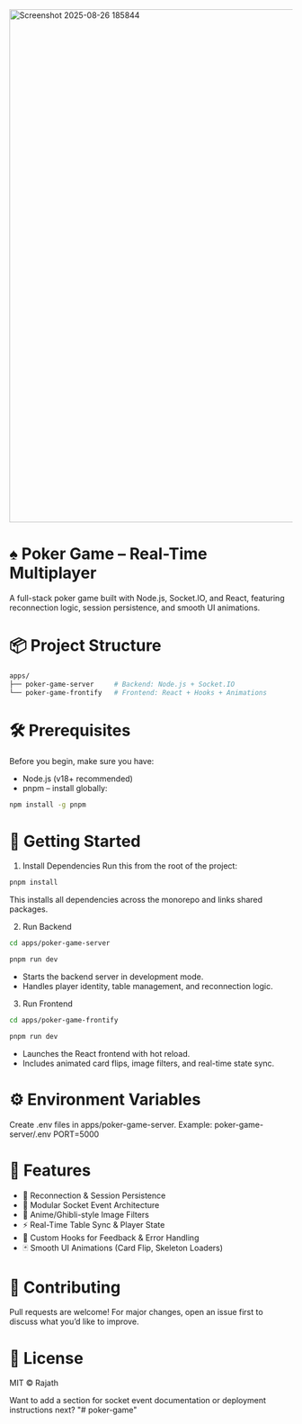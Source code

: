 <img width="1918" height="912" alt="Screenshot 2025-08-26 185844" src="https://github.com/user-attachments/assets/64f5d889-0dfb-4c3b-a591-b9fab1cfef35" />


# ♠️ Poker Game – Real-Time Multiplayer
A full-stack poker game built with Node.js, Socket.IO, and React, featuring reconnection logic, session persistence, and smooth UI animations.

# 📦 Project Structure
```bash
apps/
├── poker-game-server     # Backend: Node.js + Socket.IO
└── poker-game-frontify   # Frontend: React + Hooks + Animations
```


# 🛠 Prerequisites
Before you begin, make sure you have:
- Node.js (v18+ recommended)
- pnpm – install globally:
```bash
npm install -g pnpm
```


# 🚀 Getting Started
1. Install Dependencies
Run this from the root of the project:
```bash
pnpm install
```

This installs all dependencies across the monorepo and links shared packages.

2. Run Backend
```bash
cd apps/poker-game-server
```
```bash
pnpm run dev
```


- Starts the backend server in development mode.
- Handles player identity, table management, and reconnection logic.

3. Run Frontend
```bash
cd apps/poker-game-frontify
```
```bash
pnpm run dev
```


- Launches the React frontend with hot reload.
- Includes animated card flips, image filters, and real-time state sync.

# ⚙️ Environment Variables
Create .env files in apps/poker-game-server.
Example:
poker-game-server/.env
PORT=5000

# 🧪 Features
- 🔄 Reconnection & Session Persistence
- 🧠 Modular Socket Event Architecture
- 🎨 Anime/Ghibli-style Image Filters
- ⚡ Real-Time Table Sync & Player State
- 💬 Custom Hooks for Feedback & Error Handling
- 🃏 Smooth UI Animations (Card Flip, Skeleton Loaders)

# 🤝 Contributing
Pull requests are welcome! For major changes, open an issue first to discuss what you’d like to improve.

# 📄 License
MIT © Rajath

Want to add a section for socket event documentation or deployment instructions next?
"# poker-game" 
